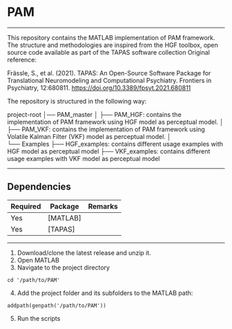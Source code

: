 # PAM 

---

This repository contains the MATLAB implementation of PAM framework. The structure and methodologies are inspired from the HGF toolbox, open source code available as part of the TAPAS software collection
Original reference:

Frässle, S., et al. (2021). TAPAS: An Open-Source Software Package for
Translational Neuromodeling and Computational Psychiatry. Frontiers in
Psychiatry, 12:680811. https://doi.org/10.3389/fpsyt.2021.680811

The repository is structured in the following way:

project-root
│── PAM_master
│   ├── PAM_HGF: contains the implementation of PAM framework using HGF model as perceptual model.
│   ├── PAM_VKF: contains the implementation of PAM framework using Volatile Kalman Filter (VKF) model as perceptual model.
│   
└── Examples
    ├── HGF_examples: contains different usage examples with HGF model as perceptual model
    ├── VKF_examples: contains different usage examples with VKF model as perceptual model

---- 

## Dependencies 

| Required | Package           | Remarks         |
| ---------|-------------------|-----------------|
| Yes      | [MATLAB]          |                 |
| Yes      | [TAPAS]           |                 |

----

1. Download/clone the latest release and unzip it.
2. Open MATLAB
3. Navigate to the project directory
```
cd '/path/to/PAM'
```
4. Add the project folder and its subfolders to the MATLAB path:
```
addpath(genpath('/path/to/PAM'))
```
5. Run the scripts 
